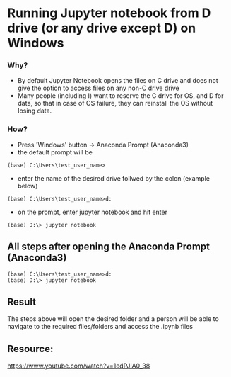 # Running Jupyter notebook from D drive (or any drive except D) on Windows

### Why?
- By default Jupyter Notebook opens the files on C drive and does not give the option to access files on any non-C drive drive
- Many people (including I) want to reserve the C drive for OS, and D for data, so that in case of OS failure, they can reinstall the OS without losing data.

### How?
 - Press 'Windows' button -> Anaconda Prompt (Anaconda3)
 - the default prompt will be 
 ```
 (base) C:\Users\test_user_name>
 ```
 - enter the name of the desired drive follwed by the colon (example below)
```
(base) C:\Users\test_user_name>d:
```
- on the prompt, enter jupyter notebook and hit enter
```
(base) D:\> jupyter notebook
```

## All steps after opening the Anaconda Prompt (Anaconda3)
```
(base) C:\Users\test_user_name>d:
(base) D:\> jupyter notebook
```

## Result
The steps above will open the desired folder and a person will be able to navigate to the required files/folders and access the .ipynb files

## Resource:
https://www.youtube.com/watch?v=1edPJiA0_38